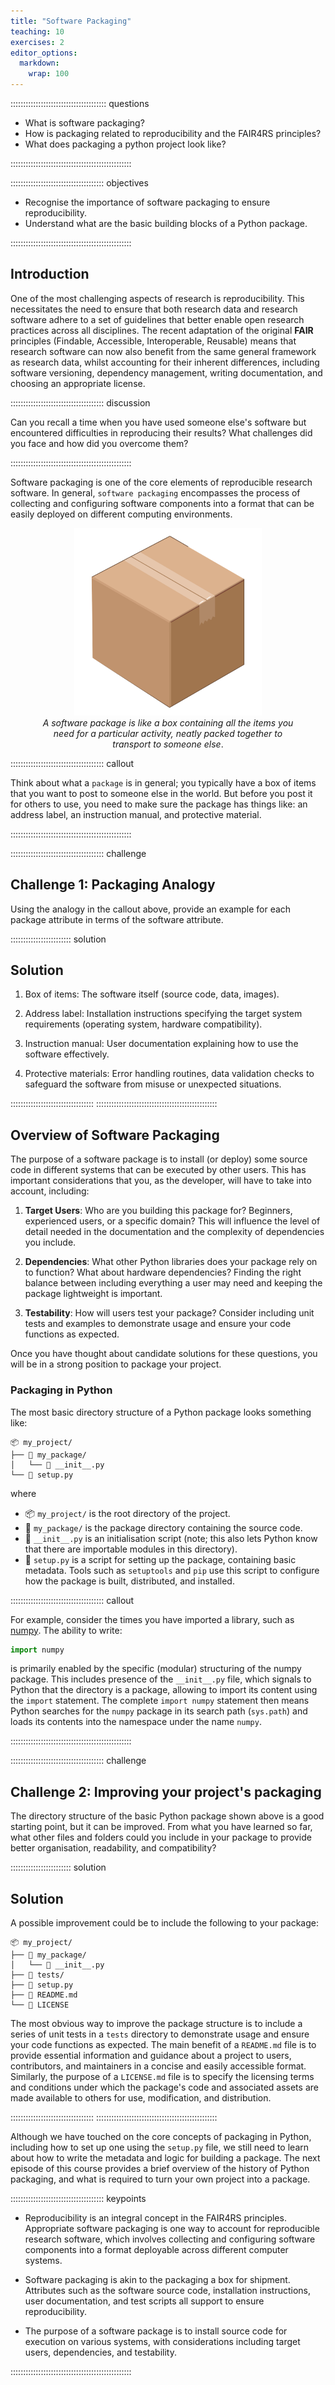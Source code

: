 ```yaml
---
title: "Software Packaging"
teaching: 10
exercises: 2
editor_options: 
  markdown: 
    wrap: 100
---
```



:::::::::::::::::::::::::::::::::::::: questions

- What is software packaging?
- How is packaging related to reproducibility and the FAIR4RS principles?
- What does packaging a python project look like?

::::::::::::::::::::::::::::::::::::::::::::::::

::::::::::::::::::::::::::::::::::::: objectives

- Recognise the importance of software packaging to ensure  reproducibility.
- Understand what are the basic building blocks of a Python package.

::::::::::::::::::::::::::::::::::::::::::::::::

## Introduction

One of the most challenging aspects of research is reproducibility. This necessitates the need to ensure that both research data and research software adhere to a set of guidelines that better enable open research practices across all disciplines. The recent adaptation of the original **FAIR** principles (Findable, Accessible, Interoperable, Reusable) means that research software can now also benefit from the same general framework as research data, whilst accounting for their inherent differences, including software versioning, dependency management, writing documentation, and choosing an appropriate license.


::::::::::::::::::::::::::::::::::::: discussion

Can you recall a time when you have used someone else's software but encountered difficulties in reproducing their results? What challenges did you face and how did you overcome them?

::::::::::::::::::::::::::::::::::::::::::::::::

Software packaging is one of the core elements of reproducible research software. In general, `software packaging` encompasses the process of collecting and configuring software components into a format that can be easily deployed on different computing environments.

<figure style="text-align: center;">
    <img src="fig/package.png" alt="alt text for accessibility purposes" width="300"/>
    <figcaption><em>A software package is like a box containing all the items you need for a particular activity, neatly packed together to transport to someone else</em>.</figcaption>
</figure>

::::::::::::::::::::::::::::::::::::: callout

Think about what a `package` is in general; you typically have a box of items that you want to post to someone else in the world. But before you post it for others to use, you need to make sure the package has things like: an address label, an instruction manual, and protective material.

::::::::::::::::::::::::::::::::::::::::::::::::

::::::::::::::::::::::::::::::::::::: challenge

## Challenge 1: Packaging Analogy

Using the analogy in the callout above, provide an example for each package attribute in terms of the software attribute.


:::::::::::::::::::::::: solution

## Solution

1. Box of items: The software itself (source code, data, images).

2. Address label: Installation instructions specifying the target system requirements (operating system, hardware compatibility).

3. Instruction manual: User documentation explaining how to use the software effectively.

4. Protective materials: Error handling routines, data validation checks to safeguard the software from misuse or unexpected situations.

:::::::::::::::::::::::::::::::::
::::::::::::::::::::::::::::::::::::::::::::::::



## Overview of Software Packaging

The purpose of a software package is to install (or deploy) some source code in different systems that can be executed by other users. This has important considerations that you, as the developer, will have to take into account, including:

1. **Target Users**: Who are you building this package for? Beginners, experienced users, or a specific domain? This will influence the level of detail needed in the documentation and the complexity of dependencies you include.

2. **Dependencies**: What other Python libraries does your package rely on to function? What about hardware dependencies? Finding the right balance between including everything a user may need and keeping the package lightweight is important.

3. **Testability**: How will users test your package? Consider including unit tests and examples to demonstrate usage and ensure your code functions as expected.

Once you have thought about candidate solutions for these questions, you will be in a strong position to package your project.

### Packaging in Python

The most basic directory structure of a Python package looks something like:

```
📦 my_project/
├── 📂 my_package/
│   └── 📄 __init__.py
└── 📄 setup.py
```

where

- 📦 `my_project/` is the root directory of the project.
- 📂 `my_package/` is the package directory containing the source code.
- 📄 `__init__.py` is an initialisation script (note; this also lets Python know that there are importable modules in this directory).
- 📄 `setup.py` is a script for setting up the package, containing basic metadata. Tools such as `setuptools` and `pip` use this script to configure how the package is built, distributed, and installed.


::::::::::::::::::::::::::::::::::::: callout

For example, consider the times you have imported a library, such as [numpy](www.numpy.org). The ability to write:

```python
import numpy
```
is primarily enabled by the specific (modular) structuring of the numpy package. This includes presence of the `__init__.py` file, which signals to Python that the directory is a package, allowing to import its content using the `import` statement. The complete `import numpy` statement then means Python searches for the `numpy` package  in its search path (`sys.path`) and loads its contents into the namespace under the name `numpy`.


::::::::::::::::::::::::::::::::::::::::::::::::



::::::::::::::::::::::::::::::::::::: challenge

## Challenge 2: Improving your project's packaging

The directory structure of the basic Python package shown above is a good starting point, but it can be improved. From what you have learned so far, what other files and folders could you include in your package to provide better organisation, readability, and compatibility?



:::::::::::::::::::::::: solution

## Solution

A possible improvement could be to include the following to your package:

```
📦 my_project/
├── 📂 my_package/
│   └── 📄 __init__.py
├── 📂 tests/
├── 📄 setup.py
├── 📄 README.md
└── 📄 LICENSE
```

The most obvious way to improve the package structure is to include a series of unit tests in a `tests` directory to demonstrate usage and ensure your code functions as expected. The main benefit of a `README.md` file is to provide essential information and guidance about a project to users, contributors, and maintainers in a concise and easily accessible format. Similarly, the purpose of a `LICENSE.md` file is to specify the licensing terms and conditions under which the package's code and associated assets are made available to others for use, modification, and distribution.

:::::::::::::::::::::::::::::::::
::::::::::::::::::::::::::::::::::::::::::::::::

Although we have touched on the core concepts of packaging in Python, including how to set up one using the `setup.py` file, we still need to learn about how to write the metadata and logic for building a package. The next episode of this course provides a brief overview of the history of Python packaging, and what is required to turn your own project into a package.

::::::::::::::::::::::::::::::::::::: keypoints

- Reproducibility is an integral concept in the FAIR4RS principles. Appropriate software packaging is one way to account for reproducible research software, which involves collecting and configuring software components into a format deployable across different computer systems.

- Software packaging is akin to the packaging a box for shipment. Attributes such as the software source code, installation instructions, user documentation, and test scripts all support to ensure reproducibility.

- The purpose of a software package is to install source code for execution on various systems, with considerations including target users, dependencies, and testability.

::::::::::::::::::::::::::::::::::::::::::::::::

